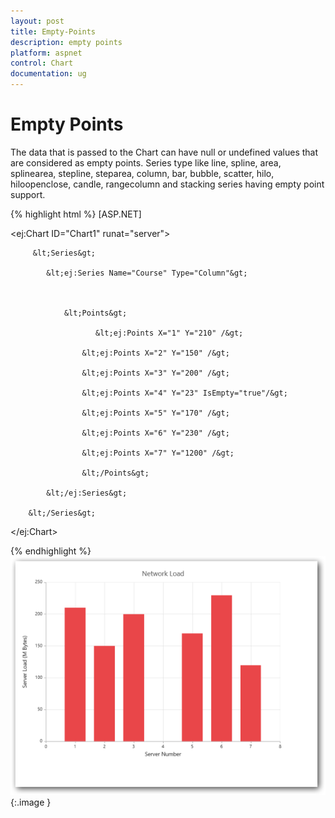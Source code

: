 ```yaml
---
layout: post
title: Empty-Points
description: empty points
platform: aspnet
control: Chart
documentation: ug
---
```


# Empty Points

The data that is passed to the Chart can have null or undefined values that are considered as empty points. Series type like line, spline, area, splinearea, stepline, steparea, column, bar, bubble, scatter, hilo, hiloopenclose, candle, rangecolumn and stacking series having empty point support.


{% highlight html %}
[ASP.NET] 

  &lt;ej:Chart ID="Chart1" runat="server"&gt;       

         &lt;Series&gt;

            &lt;ej:Series Name="Course" Type="Column"&gt;



                &lt;Points&gt;

                       &lt;ej:Points X="1" Y="210" /&gt;

                    &lt;ej:Points X="2" Y="150" /&gt;

                    &lt;ej:Points X="3" Y="200" /&gt;

                    &lt;ej:Points X="4" Y="23" IsEmpty="true"/&gt;

                    &lt;ej:Points X="5" Y="170" /&gt;

                    &lt;ej:Points X="6" Y="230" /&gt;

                    &lt;ej:Points X="7" Y="1200" /&gt;

                    &lt;/Points&gt;

            &lt;/ej:Series&gt;

        &lt;/Series&gt;  

  &lt;/ej:Chart&gt;


{% endhighlight %}
![](Empty-Points_images/Empty-Points_img1.png)
{:.image }


